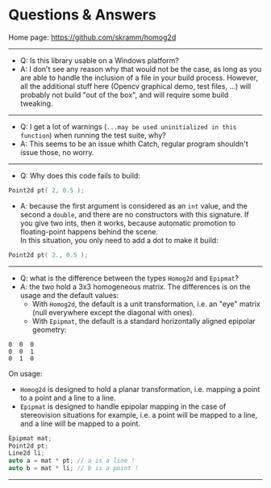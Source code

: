 # Questions & Answers

Home page: https://github.com/skramm/homog2d

---

- Q: Is this library usable on a Windows platform?
- A: I don't see any reason why that would not be the case, as long as you are able to handle the inclusion of a file in your build process.
However, all the additional stuff here (Opencv graphical demo, test files, ...) will probably not build "out of the box", and will require some build tweaking.

---

- Q: I get a lot of warnings (`...may be used uninitialized in this function`) when running the test suite, why?
- A: This seems to be an issue whith Catch, regular program shouldn't issue those, no worry.

---

- Q: Why does this code fails to build:
```C++
Point2d pt( 2, 0.5 );
```
- A: because the first argument is considered as an `int` value, and the second a `double`, and there are no constructors with this signature.
If you give two ints, then it works, because automatic promotion to floating-point happens behind the scene.<br>
In this situation, you only need to add a dot to make it build:
```C++
Point2d pt( 2., 0.5 );
```
---

- Q: what is the difference between the types `Homog2d` and `Epipmat`?
- A: the two hold a 3x3 homogeneous matrix. The differences is on the usage and the default values:
  - With `Homog2d`, the default is a unit transformation, i.e. an "eye" matrix (null everywhere except the diagonal with ones).
  - With `Epipmat`, the default is a standard horizontally aligned epipolar geometry:
```
0  0  0
0  0  1
0  1  0
```
On usage:
  - `Homog2d` is designed to hold a planar transformation, i.e. mapping a point to a point and a line to a line.
  - `Epipmat` is designed to handle epipolar mapping in the case of stereovision situations for example, i.e. a point will be mapped to a line,
 and a line will be mapped to a point.

 ```C++
Epipmat mat;
Point2d pt;
Line2d li;
auto a = mat * pt; // a is a line !
auto b = mat * li; // b is a point !
```
---
